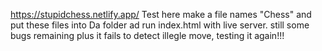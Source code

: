 https://stupidchess.netlify.app/ Test here
make a file names "Chess" and put these files into Da folder ad run index.html with live server.
still some bugs remaining 
plus it fails to detect illegle move,
testing it again!!!
